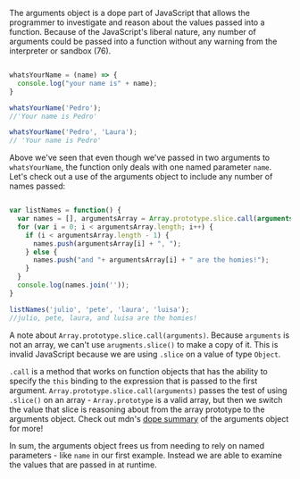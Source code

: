 The arguments object is a dope part of JavaScript that allows the programmer to investigate and reason about the values passed into a function. Because of the JavaScript's liberal nature, any number of arguments could be passed into a function without any warning from the interpreter or sandbox (76).

```javascript

whatsYourName = (name) => {
  console.log("your name is" + name);
}

whatsYourName('Pedro');
//'Your name is Pedro'

whatsYourName('Pedro', 'Laura');
// 'Your name is Pedro'

```

Above we've seen that even though we've passed in two arguments to `whatsYourName`, the function only deals with one named parameter `name`. Let's check out a use of the arguments object to include any number of names passed:

```javascript

var listNames = function() {
  var names = [], argumentsArray = Array.prototype.slice.call(arguments);
  for (var i = 0; i < argumentsArray.length; i++) {
    if (i < argumentsArray.length - 1) {
      names.push(argumentsArray[i] + ", ");
    } else {
      names.push("and "+ argumentsArray[i] + " are the homies!");
    }
  }
  console.log(names.join(''));
}

listNames('julio', 'pete', 'laura', 'luisa');
//julio, pete, laura, and luisa are the homies!


```

A note about `Array.prototype.slice.call(arguments)`. Because `arguments` is not an array, we can't use `arugments.slice()` to make a copy of it. This is invalid JavaScript because we are using `.slice` on a value of type `Object`. 

`.call` is a method that works on function objects that has the ability to specify the `this` binding to the expression that is passed to the first argument. `Array.prototype.slice.call(arguments)` passes the test of using `.slice()` on an array - `Array.prototype` is a valid array, but then we switch the value that slice is reasoning about from the array prototype to the arguments object. Check out mdn's [dope summary](https://developer.mozilla.org/en-US/docs/Web/JavaScript/Reference/Functions/arguments) of the arguments object for more!

In sum, the arguments object frees us from needing to rely on named parameters - like `name` in our first example. Instead we are able to examine the values that are passed in at runtime. 


